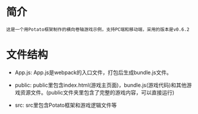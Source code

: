 # 简介

    这是一个用Potato框架制作的横向卷轴游戏示例，支持PC端和移动端，采用的版本是v0.6.2

# 文件结构

*   App.js: App.js是webpack的入口文件，打包后生成bundle.js文件。

*   public: public里包含index.html(游戏主页面)，bundle.js(游戏代码)和其他游戏资源文件。(public文件夹里包含了完整的游戏内容，可以直接运行)

*   src: src里包含Potato框架和游戏逻辑文件等
